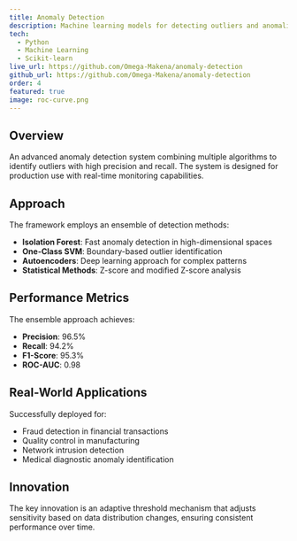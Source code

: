 ```yaml
---
title: Anomaly Detection
description: Machine learning models for detecting outliers and anomalies in complex datasets.
tech:
  - Python
  - Machine Learning
  - Scikit-learn
live_url: https://github.com/Omega-Makena/anomaly-detection
github_url: https://github.com/Omega-Makena/anomaly-detection
order: 4
featured: true
image: roc-curve.png
---
```


## Overview

An advanced anomaly detection system combining multiple algorithms to identify outliers with high precision and recall. The system is designed for production use with real-time monitoring capabilities.

## Approach

The framework employs an ensemble of detection methods:

- **Isolation Forest**: Fast anomaly detection in high-dimensional spaces
- **One-Class SVM**: Boundary-based outlier identification
- **Autoencoders**: Deep learning approach for complex patterns
- **Statistical Methods**: Z-score and modified Z-score analysis

## Performance Metrics

The ensemble approach achieves:
- **Precision**: 96.5%
- **Recall**: 94.2%
- **F1-Score**: 95.3%
- **ROC-AUC**: 0.98

## Real-World Applications

Successfully deployed for:
- Fraud detection in financial transactions
- Quality control in manufacturing
- Network intrusion detection
- Medical diagnostic anomaly identification

## Innovation

The key innovation is an adaptive threshold mechanism that adjusts sensitivity based on data distribution changes, ensuring consistent performance over time.

